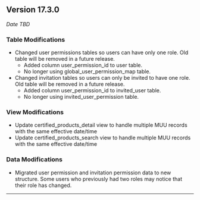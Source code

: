 
## Version 17.3.0
_Date TBD_

### Table Modifications
* Changed user permissions tables so users can have only one role. Old table will be removed in a future release.
  * Added column user_permission_id to user table.
  * No longer using global_user_permission_map table.
* Changed invitation tables so users can only be invited to have one role. Old table will be removed in a future release.
  * Added column user_permission_id to invited_user table.
  * No longer using invited_user_permission table.

### View Modifications
* Update certified_products_detail view to handle multiple MUU records with the same effective date/time
* Update certified_products_search view to handle multiple MUU records with the same effective date/time

### Data Modifications
* Migrated user permission and invitation permission data to new structure. Some users who previously had two roles may notice that their role has changed.

---
